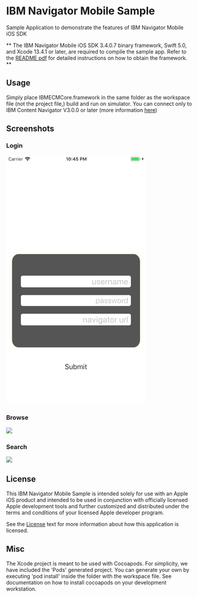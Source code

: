 # IBM Navigator Mobile Sample

Sample Application to demonstrate the features of IBM Navigator Mobile iOS SDK

** The IBM Navigator Mobile iOS SDK 3.4.0.7 binary framework, Swift 5.0, and Xcode 13.4.1 or later, are required to compile the sample app. Refer to the [README pdf](/IBMNavigatorMobileiOSSDK_Readme.pdf) for detailed instructions on how to obtain the framework. ** 

## Usage

Simply place IBMECMCore.framework in the same folder as the workspace file (not the project file,) build and run on simulator. You can connect only to IBM Content Navigator V3.0.0 or later (more information [here](https://www.ibm.com/us-en/marketplace/content-navigator))

## Screenshots

### Login
![](screenshots/login.png)

### Browse
![](screenshots/browse.png)

### Search
![](screenshots/search.png)

## License

This IBM Navigator Mobile Sample is intended solely for use with an Apple iOS product and intended to be used in conjunction with officially licensed Apple development tools and further customized and distributed under the terms and conditions of your licensed Apple developer program.

See the [License](/Ready%20Apps%20open%20source%20license.pdf) text for more information about how this application is licensed.

## Misc

The Xcode project is meant to be used with Cocoapods. For simplicity, we have included the 'Pods' generated project. You can generate your own by executing 'pod install' inside the folder with the workspace file. See documentation on how to install cocoapods on your development workstation.
